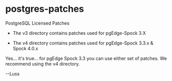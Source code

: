 # postgres-patches

PostgreSQL Licensed Patches

- The v3 directory contains patches used for pgEdge-Spock 3.X

- The v4 directory contains patches used for pgEdge-Spock 3.3.x & Spock 4.0.x


Yes...  it's true...  for pgEdge Spock 3.3 you can use either 
set of patches.  We recommend using the v4 directory.

--Luss
